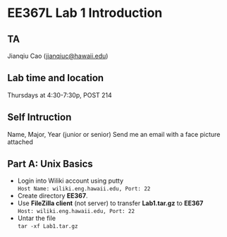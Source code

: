 # EE367L Lab 1 Introduction
## TA
  Jianqiu Cao (jianqiuc@hawaii.edu)
## Lab time and location
  Thursdays at 4:30-7:30p, POST 214
## Self Intruction
  Name, Major, Year (junior or senior)
  Send me an email with a face picture attached
## Part A: Unix Basics
- Login into Wiliki account using putty  
  `Host Name: wiliki.eng.hawaii.edu, Port: 22`
- Create directory **EE367**. 
- Use **FileZilla client** (not server) to transfer **Lab1.tar.gz** to **EE367**  
  `Host: wiliki.eng.hawaii.edu, Port: 22`
- Untar the file  
  `tar -xf Lab1.tar.gz`
  